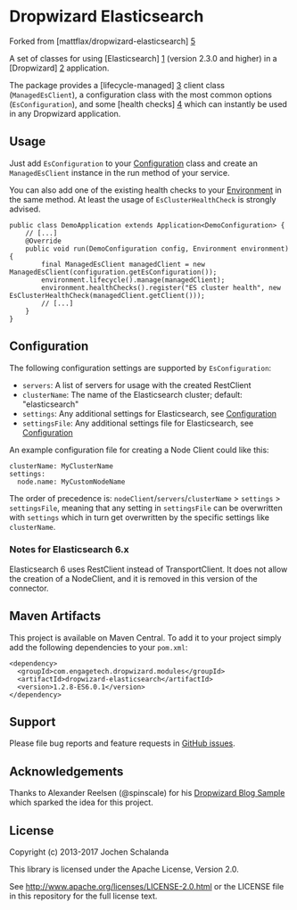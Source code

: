 Dropwizard Elasticsearch
========================

Forked from [mattflax/dropwizard-elasticsearch] [5]

A set of classes for using [Elasticsearch] [1] (version 2.3.0 and higher) in a [Dropwizard] [2] application.

The package provides a [lifecycle-managed] [3] client class (`ManagedEsClient`), a configuration class with the most
common options (`EsConfiguration`), and some [health checks] [4] which can instantly be used in any Dropwizard application.

[1]: http://www.elastic.co/
[2]: http://dropwizard.io/1.2.0/docs
[3]: http://dropwizard.io/1.2.0/docs/manual/core.html#managed-objects
[4]: http://dropwizard.io/1.2.0/docs/manual/core.html#health-checks
[5]: https://github.com/mattflax/dropwizard-elasticsearch/tree/elasticsearch-5.0


Usage
-----

Just add `EsConfiguration` to your [Configuration](http://dropwizard.io/1.2.0/docs/manual/core.html#configuration) class and
create an `ManagedEsClient` instance in the run method of your service.

You can also add one of the existing health checks to your [Environment](http://dropwizard.io/1.2.0/docs/manual/core.html#environments)
in the same method. At least the usage of `EsClusterHealthCheck` is strongly advised.


    public class DemoApplication extends Application<DemoConfiguration> {
        // [...]
        @Override
        public void run(DemoConfiguration config, Environment environment) {
            final ManagedEsClient managedClient = new ManagedEsClient(configuration.getEsConfiguration());
            environment.lifecycle().manage(managedClient);
            environment.healthChecks().register("ES cluster health", new EsClusterHealthCheck(managedClient.getClient()));
            // [...]
        }
    }


Configuration
-------------

The following configuration settings are supported by `EsConfiguration`:

* `servers`: A list of servers for usage with the created RestClient 
* `clusterName`: The name of the Elasticsearch cluster; default: "elasticsearch"
* `settings`: Any additional settings for Elasticsearch, see [Configuration](https://www.elastic.co/guide/en/elasticsearch/reference/2.4/setup-configuration.html)
* `settingsFile`: Any additional settings file for Elasticsearch, see [Configuration](https://www.elastic.co/guide/en/elasticsearch/reference/2.4/setup-configuration.html)

An example configuration file for creating a Node Client could like this:

    clusterName: MyClusterName
    settings:
      node.name: MyCustomNodeName

The order of precedence is: `nodeClient`/`servers`/`clusterName` > `settings` > `settingsFile`, meaning that
any setting in `settingsFile` can be overwritten with `settings` which in turn get overwritten by the specific settings
like `clusterName`.

### Notes for Elasticsearch 6.x

Elasticsearch 6 uses RestClient instead of TransportClient. It does not allow the creation of a NodeClient, and it is removed in this version of
the connector.


Maven Artifacts
---------------

This project is available on Maven Central. To add it to your project simply add the following dependencies to your
`pom.xml`:

    <dependency>
      <groupId>com.engagetech.dropwizard.modules</groupId>
      <artifactId>dropwizard-elasticsearch</artifactId>
      <version>1.2.8-ES6.0.1</version>
    </dependency>


Support
-------

Please file bug reports and feature requests in [GitHub issues](https://github.com/dropwizard/dropwizard-elasticsearch/issues).


Acknowledgements
----------------

Thanks to Alexander Reelsen (@spinscale) for his [Dropwizard Blog Sample](https://github.com/spinscale/dropwizard-blog-sample)
which sparked the idea for this project.


License
-------

Copyright (c) 2013-2017 Jochen Schalanda

This library is licensed under the Apache License, Version 2.0.

See http://www.apache.org/licenses/LICENSE-2.0.html or the LICENSE file in this repository for the full license text.
